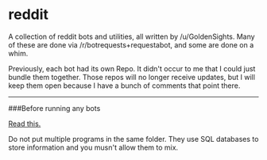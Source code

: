 reddit
======

A collection of reddit bots and utilities, all written by /u/GoldenSights. Many of these are done via /r/botrequests+requestabot, and some are done on a whim.

Previously, each bot had its own Repo. It didn't occur to me that I could just bundle them together. Those repos will no longer receive updates, but I will keep them open because I have a bunch of comments that point there.

_______
###Before running any bots

[Read this.](http://www.reddit.com/r/GoldTesting/comments/26r2ob/how_to_install_and_use_a_python_reddit_bot/)

Do not put multiple programs in the same folder. They use SQL databases to store information and you musn't allow them to mix.
